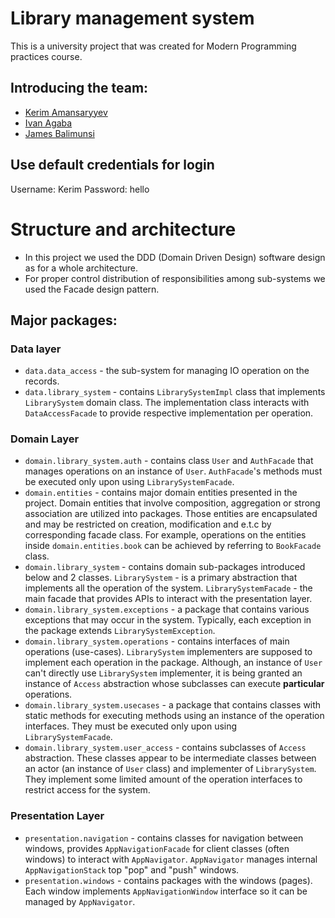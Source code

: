 # Library management system
 This is a university project that was created 
 for Modern Programming practices course.
  
## Introducing the team:
- [Kerim Amansaryyev](https://github.com/kerimamansaryyev)
- [Ivan Agaba](https://github.com/agabaivan)
- [James Balimunsi](https://github.com/jamesbali)

## Use default credentials for login
Username: Kerim  Password: hello

# Structure and architecture
- In this project we used the DDD (Domain Driven Design)
software design as for a whole architecture. 
- For proper control distribution
of responsibilities among sub-systems we used the Facade design pattern.

## Major packages:

### Data layer
- `data.data_access` - the sub-system for managing IO operation on the records.
- `data.library_system` - contains  `LibrarySystemImpl` class
that implements `LibrarySystem` domain class. The implementation class
interacts with `DataAccessFacade` to provide respective implementation per
operation.

### Domain Layer
- `domain.library_system.auth` - contains class `User` and
`AuthFacade` that manages operations on an instance of `User`.
`AuthFacade`'s methods must be executed only upon using `LibrarySystemFacade`.
- `domain.entities` - contains major domain entities presented in the
project. Domain entities that involve composition, aggregation or 
strong association are utilized into packages. Those entities are
encapsulated and may be restricted on creation, modification and e.t.c
by corresponding facade class. For example, operations on the entities
inside `domain.entities.book` can be achieved by referring to `BookFacade`
class.
- `domain.library_system` - contains domain sub-packages introduced below
and 2 classes. `LibrarySystem` - is a primary abstraction that implements
all the operation of the system. `LibrarySystemFacade` - the main facade
that provides APIs to interact with the presentation layer.
- `domain.library_system.exceptions` - a package that contains various exceptions
that may occur in the system. Typically, each exception in the package
extends `LibrarySystemException`.
- `domain.library_system.operations` - contains interfaces of
main operations (use-cases). `LibrarySystem` implementers are
supposed to implement each operation in the package. Although,
an instance of `User` can't directly use `LibrarySystem` implementer,
it is being granted an instance of `Access` abstraction whose subclasses
can execute **particular** operations.
- `domain.library_system.usecases` - a package that contains classes
with static methods for executing methods using an instance of the operation
interfaces. They must be executed only upon using `LibrarySystemFacade`.
- `domain.library_system.user_access` - contains subclasses of `Access`
abstraction. These classes appear to be intermediate classes between
an actor (an instance of `User` class) and implementer of `LibrarySystem`.
They implement some limited amount of the operation interfaces to restrict
access for the system.

### Presentation Layer
- `presentation.navigation` - contains classes for navigation
between windows, provides `AppNavigationFacade` 
for client classes (often windows) to interact with `AppNavigator`.
`AppNavigator` manages internal `AppNavigationStack` top "pop"
and "push" windows.
- `presentation.windows` - contains packages with the windows (pages).
Each window implements `AppNavigationWindow` interface so it can be
managed by `AppNavigator`.

